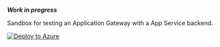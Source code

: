 ***Work in progress***

Sandbox for testing an Application Gateway with a App Service backend.

[![Deploy to Azure](https://aka.ms/deploytoazurebutton)](https://portal.azure.com/#create/Microsoft.Template/uri/https%3A%2F%2Fraw.githubusercontent.com%2Fjimgodden%2FAzure_Networking_Labs%2FRefactoring%2FAzure_ApplicationGateway_Sandbox%2Fsrc%2Fmain.json)
























